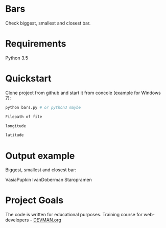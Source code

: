 # Bars

Check biggest, smallest and closest bar.

# Requirements

Python 3.5

# Quickstart

Clone project from github and start it from concole (example for Windows 7):

```bash
python bars.py # or python3 maybe
```
```bash
Filepath of file
```
```bash
longitude
```
```bash
latitude
```

# Output example

Biggest, smallest and closest bar:

VasiaPupkin IvanDoberman Staropramen

# Project Goals

The code is written for educational purposes. Training course for web-developers - [DEVMAN.org](https://devman.org)
